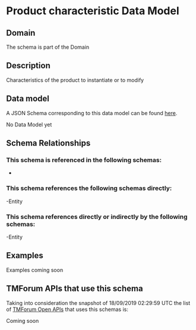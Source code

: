 # Product characteristic Data Model

## Domain

The  schema is part of the  Domain

## Description

Characteristics of the product to instantiate or to modify

## Data model

A JSON Schema corresponding to this data model can be found
[here](https://github.com/tmforum-rand/schemas/blob/master/Product/ProductCharacteristic.schema.json).

No Data Model yet

## Schema Relationships

### This schema is referenced in the following schemas:

-

### This schema references the following schemas directly:

-Entity

### This schema references directly or indirectly by the following schemas:

-Entity



## Examples

Examples coming soon

## TMForum APIs that use this schema

Taking into consideration the snapshot of 18/09/2019 02:29:59 UTC the list of [TMForum Open APIs](https://www.tmforum.org/open-apis/) that uses this schemas is:

Coming soon